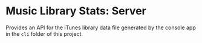 # Music Library Stats: Server

Provides an API for the iTunes library data file generated by the console app in the `cli` folder of this project.